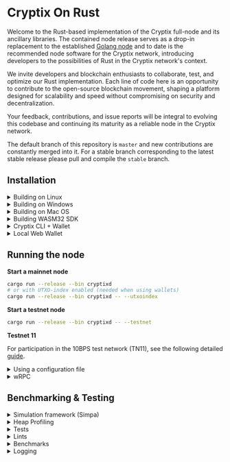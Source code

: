 
<h1>Cryptix On Rust</h1>

Welcome to the Rust-based implementation of the Cryptix full-node and its ancillary libraries. The contained node release serves as a drop-in replacement to the established <a href="https://github.com/cryptixnet/cryptixd">Golang node</a> and to date is the recommended node software for the Cryptix network, introducing developers to the possibilities of Rust in the Cryptix network's context.

We invite developers and blockchain enthusiasts to collaborate, test, and optimize our Rust implementation. Each line of code here is an opportunity to contribute to the open-source blockchain movement, shaping a platform designed for scalability and speed without compromising on security and decentralization.

Your feedback, contributions, and issue reports will be integral to evolving this codebase and continuing its maturity as a reliable node in the Cryptix network.

The default branch of this repository is `master` and new contributions are constantly merged into it. For a stable branch corresponding to the latest stable release please pull and compile the `stable` branch. 

## Installation
  <details>
  <summary>Building on Linux</summary>

  1. Install general prerequisites

      ```bash
      sudo apt install curl git build-essential libssl-dev pkg-config
      ```

  2. Install Protobuf (required for gRPC)

      ```bash
      sudo apt install protobuf-compiler libprotobuf-dev #Required for gRPC
      ```
  3. Install the clang toolchain (required for RocksDB and WASM secp256k1 builds)

      ```bash
      sudo apt-get install clang-format clang-tidy \
      clang-tools clang clangd libc++-dev \
      libc++1 libc++abi-dev libc++abi1 \
      libclang-dev libclang1 liblldb-dev \
      libllvm-ocaml-dev libomp-dev libomp5 \
      lld lldb llvm-dev llvm-runtime \
      llvm python3-clang
      ```
  3. Install the [rust toolchain](https://rustup.rs/)

     If you already have rust installed, update it by running: `rustup update`
  4. Install wasm-pack
      ```bash
      cargo install wasm-pack
      ```
  4. Install wasm32 target
      ```bash
      rustup target add wasm32-unknown-unknown
      ```
  5. Clone the repo
      ```bash
      git clone https://github.com/cryptixnet/rusty-cryptix
      cd rusty-cryptix
      ```
  </details>



  <details>
  <summary>Building on Windows</summary>


  1. [Install Git for Windows](https://gitforwindows.org/) or an alternative Git distribution.

  2. Install [Protocol Buffers](https://github.com/protocolbuffers/protobuf/releases/download/v21.10/protoc-21.10-win64.zip) and add the `bin` directory to your `Path`


3. Install [LLVM-15.0.6-win64.exe](https://github.com/llvm/llvm-project/releases/download/llvmorg-15.0.6/LLVM-15.0.6-win64.exe)

    Add the `bin` directory of the LLVM installation (`C:\Program Files\LLVM\bin`) to PATH

    set `LIBCLANG_PATH` environment variable to point to the `bin` directory as well

    **IMPORTANT:** Due to C++ dependency configuration issues, LLVM `AR` installation on Windows may not function correctly when switching between WASM and native C++ code compilation (native `RocksDB+secp256k1` vs WASM32 builds of `secp256k1`). Unfortunately, manually setting `AR` environment variable also confuses C++ build toolchain (it should not be set for native but should be set for WASM32 targets). Currently, the best way to address this, is as follows: after installing LLVM on Windows, go to the target `bin` installation directory and copy or rename `LLVM_AR.exe` to `AR.exe`.

  4. Install the [rust toolchain](https://rustup.rs/)

     If you already have rust installed, update it by running: `rustup update`
  5. Install wasm-pack
      ```bash
      cargo install wasm-pack
      ```
  6. Install wasm32 target
      ```bash
      rustup target add wasm32-unknown-unknown
      ```
  7. Clone the repo
      ```bash
      git clone https://github.com/cryptixnet/rusty-cryptix
      cd rusty-cryptix
      ```
 </details>


  <details>
  <summary>Building on Mac OS</summary>


  1. Install Protobuf (required for gRPC)
      ```bash
      brew install protobuf
      ```
  2. Install llvm.

      The default XCode installation of `llvm` does not support WASM build targets.
To build WASM on MacOS you need to install `llvm` from homebrew (at the time of writing, the llvm version for MacOS is 16.0.1).
      ```bash
      brew install llvm
      ```

      **NOTE:** Homebrew can use different keg installation locations depending on your configuration. For example:
      - `/opt/homebrew/opt/llvm` -> `/opt/homebrew/Cellar/llvm/16.0.1`
      - `/usr/local/Cellar/llvm/16.0.1`

      To determine the installation location you can use `brew list llvm` command and then modify the paths below accordingly:
      ```bash
      % brew list llvm
      /usr/local/Cellar/llvm/16.0.1/bin/FileCheck
      /usr/local/Cellar/llvm/16.0.1/bin/UnicodeNameMappingGenerator
      ...
      ```
      If you have `/opt/homebrew/Cellar`, then you should be able to use `/opt/homebrew/opt/llvm`.

      Add the following to your `~/.zshrc` file:
      ```bash
      export PATH="/opt/homebrew/opt/llvm/bin:$PATH"
      export LDFLAGS="-L/opt/homebrew/opt/llvm/lib"
      export CPPFLAGS="-I/opt/homebrew/opt/llvm/include"
      export AR=/opt/homebrew/opt/llvm/bin/llvm-ar
      ```

      Reload the `~/.zshrc` file
      ```bash
      source ~/.zshrc
      ```
  3. Install the [rust toolchain](https://rustup.rs/)

     If you already have rust installed, update it by running: `rustup update`
  4. Install wasm-pack
      ```bash
      cargo install wasm-pack
      ```
  4. Install wasm32 target
      ```bash
      rustup target add wasm32-unknown-unknown
      ```
  5. Clone the repo
      ```bash
      git clone https://github.com/cryptixnet/rusty-cryptix
      cd rusty-cryptix
      ```

 </details>

  <details>

  <summary>Building WASM32 SDK</summary>

  Rust WebAssembly (WASM) refers to the use of the Rust programming language to write code that can be compiled into WebAssembly, a binary instruction format that runs in web browsers and NodeJs. This allows for easy development using JavaScript and TypeScript programming languages while retaining the benefits of Rust.

  WASM SDK components can be built from sources by running:
    - `./build-release` - build a full release package (includes both release and debug builds for web and nodejs targets)
    - `./build-docs` - build TypeScript documentation
    - `./build-web` - release web build
    - `./build-web-dev` - development web build
    - `./build-nodejs` - release nodejs build
    - `./build-nodejs-dev` - development nodejs build

  IMPORTANT: do not use `dev` builds in production. They are significantly larger, slower and include debug symbols.

### Requirements

  - NodeJs (v20+): https://nodejs.org/en
  - TypeDoc: https://typedoc.org/

### Builds & documentation

  - Release builds: https://github.com/cryptixnet/rusty-cryptix/releases
  - Developer builds: https://cryptix.aspectron.org/nightly/downloads/
  - Developer TypeScript documentation: https://cryptix.aspectron.org/docs/

  </details>
<details>

<summary>
Cryptix CLI + Wallet
</summary>

`cryptix-cli` crate provides a cli-driven RPC interface to the node and a
terminal interface to the Rusty Cryptix Wallet runtime. These wallets are
compatible with WASM SDK Wallet API and Cryptix NG projects.


```bash
cd cli
cargo run --release
```

</details>



<details>

<summary>
Local Web Wallet
</summary>

Run an http server inside of `wallet/wasm/web` folder. If you don't have once, you can use the following:

```bash
cd wallet/wasm/web
cargo install basic-http-server
basic-http-server
```
The *basic-http-server* will serve on port 4000 by default, so open your web browser and load http://localhost:4000

The framework is compatible with all major desktop and mobile browsers.


</details>


## Running the node

  **Start a mainnet node**

  ```bash
  cargo run --release --bin cryptixd
  # or with UTXO-index enabled (needed when using wallets)
  cargo run --release --bin cryptixd -- --utxoindex
  ```
  **Start a testnet node**

  ```bash
cargo run --release --bin cryptixd -- --testnet
  ```

  **Testnet 11**

  For participation in the 10BPS test network (TN11), see the following detailed [guide](docs/testnet11.md).

<details>

  <summary>
Using a configuration file
  </summary>

  ```bash
cargo run --release --bin cryptixd -- --configfile /path/to/configfile.toml
# or
cargo run --release --bin cryptixd -- -C /path/to/configfile.toml
  ```
  - The config file should be a list of \<CLI argument\> = \<value\> separated by newlines.
  - Whitespace around the `=` is fine, `arg=value` and `arg = value` are both parsed correctly.
  - Values with special characters like `.` or `=` will require quoting the value i.e \<CLI argument\> = "\<value\>".
  - Arguments with multiple values should be surrounded with brackets like `addpeer = ["10.0.0.1", "1.2.3.4"]`.

  For example:
  ```
testnet = true
utxoindex = false
disable-upnp = true
perf-metrics = true
appdir = "some-dir"
netsuffix = 11
addpeer = ["10.0.0.1", "1.2.3.4"]
  ```
 Pass the `--help` flag to view all possible arguments

  ```bash
cargo run --release --bin cryptixd -- --help
  ```
</details>

<details>

  <summary>
wRPC
  </summary>

  wRPC subsystem is disabled by default in `cryptixd` and can be enabled via:


  JSON protocol:
  ```bash
  --rpclisten-json = <interface:port>
  # or use the defaults for current network
  --rpclisten-json = default
  ```

  Borsh protocol:
  ```bash
  --rpclisten-borsh = <interface:port>
  # or use the defaults for current network
  --rpclisten-borsh = default
  ```

  **Sidenote:**

  Rusty Cryptix integrates an optional wRPC
  subsystem. wRPC is a high-performance, platform-neutral, Rust-centric, WebSocket-framed RPC
  implementation that can use [Borsh](https://borsh.io/) and JSON protocol encoding.

  JSON protocol messaging
  is similar to JSON-RPC 1.0, but differs from the specification due to server-side
  notifications.

  [Borsh](https://borsh.io/) encoding is meant for inter-process communication. When using [Borsh](https://borsh.io/)
  both client and server should be built from the same codebase.

  JSON protocol is based on
  Cryptix data structures and is data-structure-version agnostic. You can connect to the
  JSON endpoint using any WebSocket library. Built-in RPC clients for JavaScript and
  TypeScript capable of running in web browsers and Node.js are available as a part of
  the Cryptix WASM framework.

</details>


## Benchmarking & Testing


<details>

<summary>Simulation framework (Simpa)</summary>

The current codebase supports a full in-process network simulation, building an actual DAG over virtual time with virtual delay and benchmarking validation time (following the simulation generation).

To see the available commands
```bash
cargo run --release --bin simpa -- --help
```

The following command will run a simulation to produce 1000 blocks with communication delay of 2 seconds and 8 BPS (blocks per second) while attempting to fill each block with up to 200 transactions.

```bash
cargo run --release --bin simpa -- -t=200 -d=2 -b=8 -n=1000
```

</details>




<details>

<summary>Heap Profiling</summary>

Heap-profiling in `cryptixd` and `simpa` can be done by enabling `heap` feature and profile using the `--features` argument

```bash
cargo run --bin cryptixd --profile heap --features=heap
```

It will produce `{bin-name}-heap.json` file in the root of the workdir, that can be inspected by the [dhat-viewer](https://github.com/unofficial-mirror/valgrind/tree/master/dhat)

</details>


<details>

<summary>Tests</summary>


**Run unit and most integration tests**

```bash
cd rusty-cryptix
cargo test --release
// or install nextest and run
```



**Using nextest**

```bash
cd rusty-cryptix
cargo nextest run --release
```

</details>

<details>

<summary>Lints</summary>

```bash
cd rusty-cryptix
./check
```

</details>


<details>

<summary>Benchmarks</summary>

```bash
cd rusty-cryptix
cargo bench
```

</details>

<details>

<summary>Logging</summary>

Logging in `cryptixd` and `simpa` can be [filtered](https://docs.rs/env_logger/0.10.0/env_logger/#filtering-results) by either:

1. Defining the environment variable `RUST_LOG`
2. Adding the --loglevel argument like in the following example:

    ```
    (cargo run --bin cryptixd -- --loglevel info,cryptix_rpc_core=trace,cryptix_grpc_core=trace,consensus=trace,cryptix_core=trace) 2>&1 | tee ~/rusty-cryptix.log
    ```
    In this command we set the `loglevel` to `INFO`.

</details>
